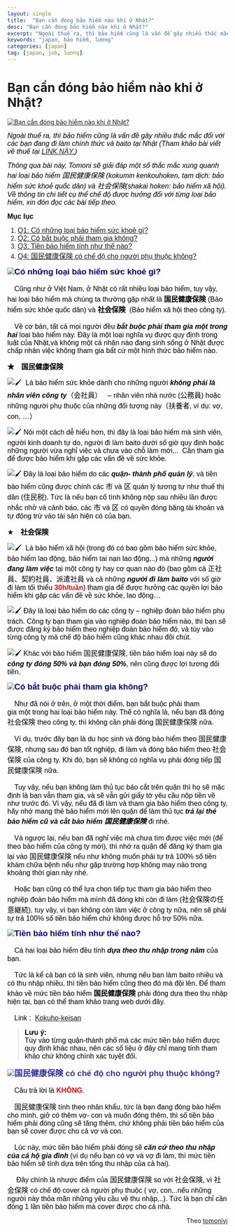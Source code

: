 ```yaml
---
layout: single
title:  "Bạn cần đóng bảo hiểm nào khi ở Nhật?"
desc: "Bạn cần đóng bảo hiểm nào khi ở Nhật?"
excerpt: "Ngoài thuế ra, thì bảo hiểm cũng là vấn đề gây nhiều thắc mắc đối với các bạn đang đi làm chính thức và baito tại Nhật"
keywords: "japan, bảo hiểm, lương"
categories: [japan]
tag: [japan, job, lương]
---
```


# Bạn cần đóng bảo hiểm nào khi ở Nhật?

[![](http://tomonivj.jp/resources/2017/01/bao-hiem-xa-hoi-702x336.png "Bạn cần đóng bảo hiểm nào khi ở Nhật?")](http://tomonivj.jp/resources/2017/01/bao-hiem-xa-hoi.png "Bạn cần đóng bảo hiểm nào khi ở Nhật?") 


<span style="color: #000000;">_<span style="font-size: 12pt; font-family: tahoma, arial, helvetica, sans-serif;">Ngoài thuế ra, thì bảo hiểm cũng là vấn đề gây nhiều thắc mắc đối với các bạn đang đi làm chính thức và baito tại Nhật (Tham khảo bài viết về thuế tại <span style="color: #0000ff;">[LINK NÀY.](http://tomonivj.jp/category/thue-bao-hiem-visa/thong-tin-thue/)</span>)</span>_</span>

<span style="color: #000000;">_<span style="font-size: 12pt; font-family: tahoma, arial, helvetica, sans-serif;">Thông qua bài này, Tomoni sẽ giải đáp một số thắc mắc xung quanh hai loại bảo hiểm 国民健康保険 (kokumin kenkouhoken, tạm dịch: bảo hiểm sức khoẻ quốc dân) và 社会保険(shakai hoken: bảo hiểm xã hội). Về thông tin chi tiết cụ thể chế độ được hưởng đối với từng loại bảo hiểm, xin đón đọc các bài tiếp theo.</span>_</span>

<span style="color: #000000;">**<span style="font-size: 12pt; font-family: tahoma, arial, helvetica, sans-serif;">Mục lục</span>**</span>

1.  <span style="font-size: 12pt; font-family: tahoma, arial, helvetica, sans-serif; color: #ff6600;">[Q1: Có những loại bảo hiểm sức khoẻ gì?](#anchor01)</span>
2.  <span style="font-size: 12pt; font-family: tahoma, arial, helvetica, sans-serif; color: #ff6600;">[Q2: Có bắt buộc phải tham gia không?](#anchor02)</span>
3.  <span style="font-size: 12pt; font-family: tahoma, arial, helvetica, sans-serif; color: #ff6600;">[Q3: Tiền bảo hiểm tính như thế nào?](#anchor03)</span>
4.  <span style="font-size: 12pt; font-family: tahoma, arial, helvetica, sans-serif; color: #ff6600;">[Q4: 国民健康保険 có chế độ cho người phụ thuộc không?](#anchor04)</span>


**<span style="font-family: tahoma, arial, helvetica, sans-serif; color: #000080; font-size: 14pt;">![](http://tomonivj.jp/resources/2017/01/faq.png)Có những loại bảo hiểm sức khoẻ gì?</span>**

<span style="font-size: 12pt; font-family: tahoma, arial, helvetica, sans-serif; color: #000000;">　Cũng như ở Việt Nam, ở Nhật có rất nhiều loại bảo hiểm, tuy vậy, hai loại bảo hiểm mà chúng ta thường gặp nhất là **国民健康保険** (Bảo hiểm sức khỏe quốc dân) và **社会保険**  (Bảo hiểm xã hội theo công ty).</span>

<span style="font-size: 12pt; font-family: tahoma, arial, helvetica, sans-serif; color: #000000;">　Về cơ bản, tất cả mọi người đều _**bắt buộc phải tham gia một trong hai**_ loại bảo hiểm này. Đây là một loại nghĩa vụ được quy định trong luật của Nhật,và không một cá nhân nào đang sinh sống ở Nhật được chấp nhân việc không tham gia bất cứ một hình thức bảo hiểm nào.</span>

**<span style="font-size: 12pt; font-family: tahoma, arial, helvetica, sans-serif; color: #000000;">★　国民健康保険</span>**

<span style="font-size: 12pt; font-family: tahoma, arial, helvetica, sans-serif; color: #000000;">![🖌](https://s.w.org/images/core/emoji/2.2.1/svg/1f58c.svg)  Là bảo hiểm sức khỏe dành cho những người _**không phải là nhân viên công ty**_（会社員）   – nhân viên nhà nước (公務員) hoặc những người phụ thuộc của những đối tượng này（扶養者, ví dụ: vợ, con, …）</span>

<span style="font-size: 12pt; font-family: tahoma, arial, helvetica, sans-serif; color: #000000;">![🖌](https://s.w.org/images/core/emoji/2.2.1/svg/1f58c.svg) Nói một cách dễ hiểu hơn, thì đây là loại bảo hiểm mà sinh viên, người kinh doanh tự do, người đi làm baito dưới số giờ quy định hoặc những người vừa nghỉ việc và chưa vào chỗ làm mới,..  Cần tham gia để được bảo hiểm khi gặp các vấn đề về sức khỏe.</span>

<span style="font-size: 12pt; font-family: tahoma, arial, helvetica, sans-serif; color: #000000;">![🖌](https://s.w.org/images/core/emoji/2.2.1/svg/1f58c.svg) Đây là loại bảo hiểm do các _**quận- thành phố quản lý**_, và tiền bảo hiểm cũng được chính các 市 và 区 quản lý tương tự như thuế thị dân (住民税). Tức là nếu bạn cố tình không nộp sau nhiều lần được nhắc nhở và cảnh báo, các 市 và 区 có quyền đóng băng tài khoản và tự động trừ vào tài sản hiện có của bạn.</span>

<span style="font-size: 12pt; font-family: tahoma, arial, helvetica, sans-serif; color: #000000;">★　**社会保険**</span>

<span style="font-size: 12pt; font-family: tahoma, arial, helvetica, sans-serif; color: #000000;">![🖌](https://s.w.org/images/core/emoji/2.2.1/svg/1f58c.svg)  Là bảo hiểm xã hội (trong đó có bao gồm bảo hiểm sức khỏe, bảo hiểm lao động, bảo hiểm tai nạn lao động,..) mà những _**người đang làm việc**_ tại một công ty hay cơ quan nào đó (bao gồm cả 正社員、契約社員、派遣社員 và cả những _**người đi làm baito**_ với số giờ đi làm tối thiểu <span style="color: #ff0000;">**30h/tuần**</span>) tham gia để được hưởng các quyền lợi bảo hiểm khi gặp các vấn đề về sức khỏe, lao động…</span>

<span style="font-size: 12pt; font-family: tahoma, arial, helvetica, sans-serif; color: #000000;">![🖌](https://s.w.org/images/core/emoji/2.2.1/svg/1f58c.svg) Đây là loại bảo hiểm do các công ty – nghiệp đoàn bảo hiểm phụ trách. Công ty bạn tham gia vào nghiệp đoàn bảo hiểm nào, thì bạn sẽ được đăng ký bảo hiểm theo nghiệp đoàn bảo hiểm đó, và tùy vào từng công ty mà chế độ bảo hiểm cũng khác nhau đôi chút.</span>

<span style="font-size: 12pt; font-family: tahoma, arial, helvetica, sans-serif; color: #000000;">![🖌](https://s.w.org/images/core/emoji/2.2.1/svg/1f58c.svg) Khác với bảo hiểm 国民健康保険, tiền bảo hiểm loại này sẽ do _**công ty đóng 50% và bạn đóng 50%**_, nên cũng được lợi tương đối tiền.</span>

**<span style="font-family: tahoma, arial, helvetica, sans-serif; color: #000080; font-size: 14pt;">![](http://tomonivj.jp/resources/2017/01/faq.png)Có bắt buộc phải tham gia không?</span>**

<span style="font-size: 12pt; font-family: tahoma, arial, helvetica, sans-serif; color: #000000;">　Như đã nói ở trên, ở một thời điểm, bạn bắt buộc phải tham gia một trong hai loại bảo hiểm này. Thế có nghĩa là, nếu bạn đã đóng 社会保険 theo công ty, thì không cần phải đóng 国民健康保険 nữa.</span>

<span style="font-size: 12pt; font-family: tahoma, arial, helvetica, sans-serif; color: #000000;">　Ví dụ, trước đây bạn là du học sinh và đóng bảo hiểm theo 国民健康保険, nhưng sau đó bạn tốt nghiệp, đi làm và đóng bảo hiểm theo 社会保険 của công ty. Khi đó, bạn sẽ không có nghĩa vụ phải đóng tiếp 国民健康保険 nữa.</span>

<span style="font-size: 12pt; font-family: tahoma, arial, helvetica, sans-serif; color: #000000;">　Tuy vậy, nếu bạn không làm thủ tục báo cắt trên quận thì họ sẽ mặc định là bạn vẫn tham gia, và sẽ vẫn gửi giấy tờ yêu cầu nộp tiền về như trước đó. Vì vậy, nếu đã đi làm và tham gia bảo hiểm theo công ty, hãy nhớ mang thẻ bảo hiểm mới lên quận để làm thủ tục _**trả lại thẻ bảo hiểm cũ và cắt bảo hiểm 国民健康保険**_ đi nhé.</span>

<span style="font-size: 12pt; font-family: tahoma, arial, helvetica, sans-serif; color: #000000;">　Và ngược lại, nếu bạn đã nghỉ việc mà chưa tìm được việc mới (để theo bảo hiểm của công ty mới), thì nhớ ra quận để đăng ký tham gia lại vào 国民健康保険 nếu như không muốn phải tự trả 100% số tiền khám chữa bệnh nếu như gặp trường hợp không may nào trong khoảng thời gian này nhé.</span>

<span style="font-size: 12pt; font-family: tahoma, arial, helvetica, sans-serif; color: #000000;">　Hoặc bạn cũng có thể lựa chọn tiếp tục tham gia bảo hiểm theo nghiệp đoàn bảo hiểm mà mình đã đóng khi còn đi làm (社会保険の任意継続), tuy vậy, vì bạn không còn làm việc ở công ty nữa, nên sẽ phải tự trả 100% số tiền bảo hiểm chứ không được hỗ trợ 50% nữa.</span>

<span style="font-family: tahoma, arial, helvetica, sans-serif; color: #000080;">**<span style="font-family: tahoma, arial, helvetica, sans-serif; color: #000080; font-size: 14pt;">![](http://tomonivj.jp/resources/2017/01/faq.png)</span><span style="font-size: 14pt;">Tiền bảo hiểm tính như thế nào?</span>**</span>

<span style="font-size: 12pt; font-family: tahoma, arial, helvetica, sans-serif; color: #000000;">　Cả hai loại bảo hiểm đều tính _**dựa theo thu nhập trong năm**_ của bạn.</span>

<span style="font-size: 12pt; font-family: tahoma, arial, helvetica, sans-serif; color: #000000;">　Tức là kể cả bạn có là sinh viên, nhưng nếu bạn làm baito nhiều và có thu nhập nhiều, thì tiền bảo hiểm cũng theo đó mà đội lên. Để tham khảo về mức tiền bảo hiểm **国民健康保険** phải đóng dựa theo thu nhập hiện tại, bạn có thể tham khảo trang web dưới đây.</span>

<span style="font-size: 12pt; font-family: tahoma, arial, helvetica, sans-serif; color: #000000;">　Link : <span style="color: #0000ff;"> [Kokuho-keisan](http://www.kokuho-keisan.com/calc/calc.php?area=131016)</span></span>

> **<span style="font-size: 12pt; font-family: tahoma, arial, helvetica, sans-serif; color: #000000;">Lưu ý:</span>**  
> <span style="font-size: 12pt; font-family: tahoma, arial, helvetica, sans-serif; color: #000000;">Tùy vào từng quận-thành phố mà các mức tiền bảo hiểm được quy định khác nhau, nên các số liệu ở đây chỉ mang tính tham khảo chứ không chính xác tuyệt đối.</span>

<span style="font-family: tahoma, arial, helvetica, sans-serif; color: #333399;">**<span style="font-family: tahoma, arial, helvetica, sans-serif; color: #000080; font-size: 14pt;">![](http://tomonivj.jp/resources/2017/01/faq.png)</span><span style="font-size: 14pt;">国民健康保険 có chế độ cho người phụ thuộc không?</span>**</span>

<span style="font-size: 12pt; font-family: tahoma, arial, helvetica, sans-serif; color: #000000;">　Câu trả lời là <span style="color: #ff0000;">**KHÔNG**</span>.</span>

<span style="font-size: 12pt; font-family: tahoma, arial, helvetica, sans-serif; color: #000000;">　国民健康保険 tính theo nhân khẩu, tức là bạn đang đóng bảo hiểm cho mình, giở có thêm vợ- con và muốn đóng thêm, thì số tiền bảo hiểm phải đóng cũng sẽ tăng thêm, chứ không phải tiền bảo hiểm của bạn sẽ cover được cho cả vợ và con.</span>

<span style="font-size: 12pt; font-family: tahoma, arial, helvetica, sans-serif; color: #000000;">　Lúc này, mức tiền bảo hiểm phải đóng sẽ _**căn cứ theo thu nhập của cả hộ gia đình**_ (ví dụ nếu bạn có vợ và vợ đi làm, thì mức tiền bảo hiểm sẽ tính dựa trên tổng thu nhập của cả hai).</span>

<span style="font-size: 12pt; font-family: tahoma, arial, helvetica, sans-serif; color: #000000;">　 Đây chính là nhược điểm của 国民健康保険 so với 社会保険, vì 社会保険 có chế độ cover cả người phụ thuộc ( vợ, con,..nếu những người này thỏa mãn những yêu cầu về thu nhập,..). Tức là bạn chỉ cần đóng 1 lần tiền bảo hiểm mà cover được cho cả nhà.</span>


<div style="text-align: right">Theo <a href="http://tomonivj.jp/ban-can-dong-bao-hiem-nao-khi-o-nhat/">tomonivj</a></div>